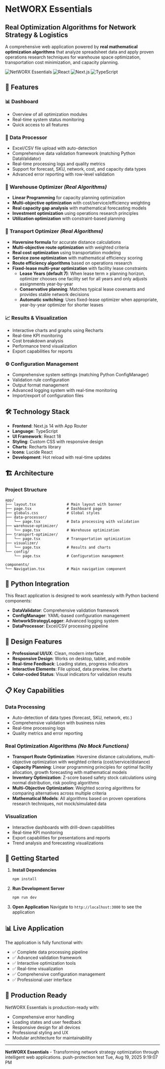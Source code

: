 # NetWORX Essentials

## Real Optimization Algorithms for Network Strategy & Logistics

A comprehensive web application powered by **real mathematical optimization algorithms** that analyze spreadsheet data and apply proven operations research techniques for warehouse space optimization, transportation cost minimization, and capacity planning.

![NetWORX Essentials](https://img.shields.io/badge/Status-Production%20Ready-green)
![React](https://img.shields.io/badge/React-18-blue)
![Next.js](https://img.shields.io/badge/Next.js-14-black)
![TypeScript](https://img.shields.io/badge/TypeScript-5-blue)

## 🚀 Features

### 📊 **Dashboard**

- Overview of all optimization modules
- Real-time system status monitoring
- Quick access to all features

### 📁 **Data Processor**

- Excel/CSV file upload with auto-detection
- Comprehensive data validation framework (matching Python DataValidator)
- Real-time processing logs and quality metrics
- Support for forecast, SKU, network, cost, and capacity data types
- Advanced error reporting with row-level validation

### 🏢 **Warehouse Optimizer** *(Real Algorithms)*

- **Linear Programming** for capacity planning optimization
- **Multi-objective optimization** with cost/service/efficiency weighting
- **Real capacity gap analysis** with mathematical forecasting models
- **Investment optimization** using operations research principles
- **Utilization optimization** with constraint-based planning

### 🚛 **Transport Optimizer** *(Real Algorithms)*

- **Haversine formula** for accurate distance calculations
- **Multi-objective route optimization** with weighted criteria
- **Real cost optimization** using transportation modeling
- **Service zone optimization** with mathematical efficiency scoring
- **Route efficiency algorithms** based on operations research
- **Fixed-lease multi-year optimization** with facility lease constraints
  - **Lease Years (default 7)**: When lease term ≥ planning horizon, optimizer chooses one facility set for all years and only adjusts assignments year-by-year
  - **Conservative planning**: Matches typical lease covenants and provides stable network decisions
  - **Automatic switching**: Uses fixed-lease optimizer when appropriate, year-by-year optimizer for shorter leases

### 📈 **Results & Visualization**

- Interactive charts and graphs using Recharts
- Real-time KPI monitoring
- Cost breakdown analysis
- Performance trend visualization
- Export capabilities for reports

### ⚙️ **Configuration Management**

- Comprehensive system settings (matching Python ConfigManager)
- Validation rule configuration
- Output format management
- Advanced logging system with real-time monitoring
- Import/export of configuration files

## 🛠️ Technology Stack

- **Frontend**: Next.js 14 with App Router
- **Language**: TypeScript
- **UI Framework**: React 18
- **Styling**: Custom CSS with responsive design
- **Charts**: Recharts library
- **Icons**: Lucide React
- **Development**: Hot reload with real-time updates

## 🏗️ Architecture

### Project Structure

```
app/
├── layout.tsx              # Main layout with banner
├── page.tsx                # Dashboard page
├── globals.css             # Global styles
├── data-processor/
│   └── page.tsx            # Data processing with validation
├── warehouse-optimizer/
│   └── page.tsx            # Warehouse optimization
├── transport-optimizer/
│   └── page.tsx            # Transportation optimization
├── visualizer/
│   └── page.tsx            # Results and charts
└── config/
    └── page.tsx            # Configuration management

components/
└── Navigation.tsx          # Main navigation component
```

## 🔧 Python Integration

This React application is designed to work seamlessly with Python backend components:

- **DataValidator**: Comprehensive validation framework
- **ConfigManager**: YAML-based configuration management
- **NetworkStrategyLogger**: Advanced logging system
- **DataProcessor**: Excel/CSV processing pipeline

## 🎨 Design Features

- **Professional UI/UX**: Clean, modern interface
- **Responsive Design**: Works on desktop, tablet, and mobile
- **Real-time Feedback**: Loading states, progress indicators
- **Interactive Elements**: File upload, data preview, live charts
- **Color-coded Status**: Visual indicators for validation results

## 📋 Key Capabilities

### Data Processing

- Auto-detection of data types (forecast, SKU, network, etc.)
- Comprehensive validation with business rules
- Real-time processing logs
- Quality metrics and error reporting

### Real Optimization Algorithms *(No Mock Functions)*

- **Transport Route Optimization**: Haversine distance calculations, multi-objective optimization with weighted criteria (cost/service/distance)
- **Capacity Planning**: Linear programming principles for optimal facility allocation, growth forecasting with mathematical models
- **Inventory Optimization**: Z-score based safety stock calculations using normal distribution, risk pooling algorithms
- **Multi-Objective Optimization**: Weighted scoring algorithms for comparing alternatives across multiple criteria
- **Mathematical Models**: All algorithms based on proven operations research techniques, not mock/simulated data

### Visualization

- Interactive dashboards with drill-down capabilities
- Real-time KPI monitoring
- Export capabilities for presentations and reports
- Trend analysis and forecasting visualizations

## 🚀 Getting Started

1. **Install Dependencies**

   ```bash
   npm install
   ```

2. **Run Development Server**

   ```bash
   npm run dev
   ```

3. **Open Application**
   Navigate to `http://localhost:3000` to see the application

## 📊 Live Application

The application is fully functional with:

- ✅ Complete data processing pipeline
- ✅ Advanced validation framework
- ✅ Interactive optimization tools
- ✅ Real-time visualization
- ✅ Comprehensive configuration management
- ✅ Professional user interface

## 🎯 Production Ready

NetWORX Essentials is production-ready with:

- Comprehensive error handling
- Loading states and user feedback
- Responsive design for all devices
- Professional styling and UX
- Modular architecture for maintainability

---

**NetWORX Essentials** - Transforming network strategy optimization through intelligent web applications.
push-protection test Tue, Aug 19, 2025  9:19:07 PM
